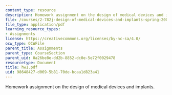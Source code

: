 ```yaml
---
content_type: resource
description: Homework assignment on the design of medical devices and implants.
file: /courses/2-782j-design-of-medical-devices-and-implants-spring-2006/98648427d0695b8170debcaa1d823a41_hw1.pdf
file_type: application/pdf
learning_resource_types:
- Assignments
license: https://creativecommons.org/licenses/by-nc-sa/4.0/
ocw_type: OCWFile
parent_title: Assignments
parent_type: CourseSection
parent_uid: 0a26be8e-dd2b-8852-dc0e-5e72f0029478
resourcetype: Document
title: hw1.pdf
uid: 98648427-d069-5b81-70de-bcaa1d823a41
---
```

Homework assignment on the design of medical devices and implants.